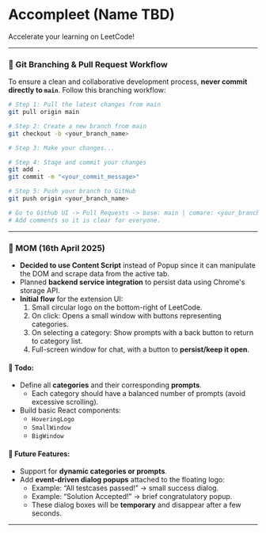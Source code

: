 # Accompleet (Name TBD)

Accelerate your learning on LeetCode!

---

### 🚀 Git Branching & Pull Request Workflow

To ensure a clean and collaborative development process, **never commit directly to `main`**. Follow this branching workflow:

```bash
# Step 1: Pull the latest changes from main
git pull origin main

# Step 2: Create a new branch from main
git checkout -b <your_branch_name>

# Step 3: Make your changes...

# Step 4: Stage and commit your changes
git add .
git commit -m "<your_commit_message>"

# Step 5: Push your branch to GitHub
git push origin <your_branch_name>

# Go to Github UI -> Pull Requests -> base: main | comare: <your_branch_name>  -> Resolve conflicts -> Merge.
# Add comments so it is clear for everyone.
```



---

### 📝 MOM (16th April 2025)

- **Decided to use Content Script** instead of Popup since it can manipulate the DOM and scrape data from the active tab.
- Planned **backend service integration** to persist data using Chrome's storage API.
- **Initial flow** for the extension UI:
  1. Small circular logo on the bottom-right of LeetCode.
  2. On click: Opens a small window with buttons representing categories.
  3. On selecting a category: Show prompts with a back button to return to category list.
  4. Full-screen window for chat, with a button to **persist/keep it open**.

#### 🔧 Todo:
- Define all **categories** and their corresponding **prompts**.
  - Each category should have a balanced number of prompts (avoid excessive scrolling).
- Build basic React components:
  - `HoveringLogo`
  - `SmallWindow`
  - `BigWindow`

#### 🌟 Future Features:
- Support for **dynamic categories or prompts**.
- Add **event-driven dialog popups** attached to the floating logo:
  - Example: “All testcases passed!” → small success dialog.
  - Example: “Solution Accepted!” → brief congratulatory popup.
  - These dialog boxes will be **temporary** and disappear after a few seconds.

---
